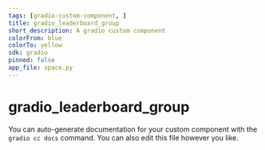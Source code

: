 ```yaml
---
tags: [gradio-custom-component, ]
title: gradio_leaderboard_group
short_description: A gradio custom component
colorFrom: blue
colorTo: yellow
sdk: gradio
pinned: false
app_file: space.py
---
```


# gradio_leaderboard_group

You can auto-generate documentation for your custom component with the `gradio cc docs` command.
You can also edit this file however you like.
